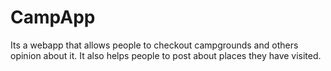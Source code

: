# CampApp
Its a webapp that allows people to checkout campgrounds and others opinion about it. It also helps people to post about places they have visited.
